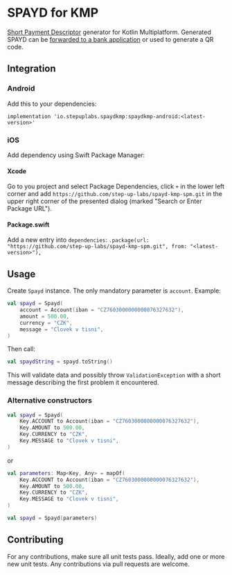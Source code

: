 # SPAYD for KMP

[Short Payment Descriptor](https://cs.wikipedia.org/wiki/Short_Payment_Descriptor) generator for Kotlin Multiplatform. Generated SPAYD can be [forwarded to a bank application](https://github.com/step-up-labs/pay-via-bank-app) or used to generate a QR code.

## Integration

### Android

Add this to your dependencies:

`implementation 'io.stepuplabs.spaydkmp:spaydkmp-android:<latest-version>'`

### iOS

Add dependency using Swift Package Manager:

#### Xcode

Go to you project and select Package Dependencies, click `+` in the lower left corner and add `https://github.com/step-up-labs/spayd-kmp-spm.git` in the upper right corner of the presented dialog (marked "Search or Enter Package URL").

#### Package.swift

Add a new entry into `dependencies`: `.package(url: "https://github.com/step-up-labs/spayd-kmp-spm.git", from: "<latest-version>"),`

## Usage

Create `Spayd` instance. The only mandatory parameter is `account`. Example:

```kotlin
val spayd = Spayd(
    account = Account(iban = "CZ7603000000000076327632"),
    amount = 500.00,
    currency = "CZK",
    message = "Clovek v tisni",
)
```

Then call:

```kotlin
val spaydString = spayd.toString()
```

This will validate data and possibly throw `ValidationException` with a short message describing the first problem it encountered.

### Alternative constructors
```kotlin
val spayd = Spayd(
    Key.ACCOUNT to Account(iban = "CZ7603000000000076327632"),
    Key.AMOUNT to 500.00,
    Key.CURRENCY to "CZK",
    Key.MESSAGE to "Clovek v tisni",
)
```

or

```kotlin
val parameters: Map<Key, Any> = mapOf(
    Key.ACCOUNT to Account(iban = "CZ7603000000000076327632"),
    Key.AMOUNT to 500.00,
    Key.CURRENCY to "CZK",
    Key.MESSAGE to "Clovek v tisni",
)

val spayd = Spayd(parameters)
```

## Contributing

For any contributions, make sure all unit tests pass. Ideally, add one or more new unit tests. Any contributions via pull requests are welcome.
